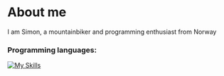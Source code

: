 # About me <br>
I am Simon, a mountainbiker and programming enthusiast from Norway <br>
### Programming languages: <br>
[![My Skills](https://skillicons.dev/icons?i=python,vscode)](https://skillicons.dev)

